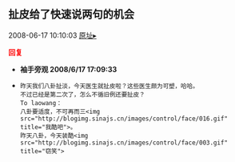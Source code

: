 ## 扯皮给了快速说两句的机会
2008-06-17 10:10:03
[原址▸](http://www.fxgan.com/chan_time/2008_01_06/989.htm)





**<font color='red'>回复</font>**


- **袖手旁观 2008/6/17 17:09:33**
- ```
  昨天我们八卦扯淡，今天医生就扯皮啦？这些医生颇为可塑，哈哈。
  不过已经是第二次了，怎么不循旧例还要扯皮？
  To laowang：
  八卦要适度，不可再而三<img src="http://blogimg.sinajs.cn/images/control/face/016.gif" title="我酷吧">。
  昨天八卦，今天装酷<img src="http://blogimg.sinajs.cn/images/control/face/003.gif" title="窃笑">
  ```
